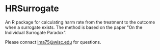 # HRSurrogate
An R package for calculating harm rate from the treatment to the outcome when a surrogate exists. 
The method is based on the paper "On the Individual Surrogate Paradox".

Please connact lma75@wisc.edu for questions.
